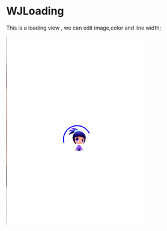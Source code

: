# WJLoading
This is a loading view , we can edit image,color and line width; 

![image](https://github.com/wangjin007/WJLoad/blob/master/WJLoading.gif)
